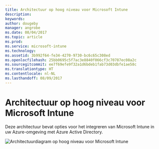 ```yaml
---
title: Architectuur op hoog niveau voor Microsoft Intune
description: 
keywords: 
author: dougeby
manager: angrobe
ms.date: 08/04/2017
ms.topic: article
ms.prod: 
ms.service: microsoft-intune
ms.technology: 
ms.assetid: 3b992f64-fe34-4270-9730-bc6c65c308ed
ms.openlocfilehash: 25bb0695c5f7ac3e8840f066cf3c70787ec08a2c
ms.sourcegitcommit: ee7f69efe9f32a1d6bdeb1fab73d03dbfe1ae58c
ms.translationtype: HT
ms.contentlocale: nl-NL
ms.lasthandoff: 08/09/2017
---
```

# <a name="high-level-architecture-for-microsoft-intune"></a>Architectuur op hoog niveau voor Microsoft Intune
Deze architectuur bevat opties voor het integreren van Microsoft Intune in uw Azure-omgeving met Azure Active Directory.  
 
![Architectuurdiagram op hoog niveau voor Microsoft Intune](/intune/media/intunearchitecture.svg)
